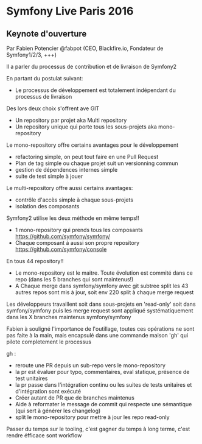 # Symfony Live Paris 2016

## Keynote d'ouverture
Par Fabien Potencier @fabpot (CEO, Blackfire.io, Fondateur de Symfony1/2/3, +++)

Il a parler du processus de contribution et de livraison de Symfony2

En partant du postulat suivant:
  * Le processus de développement est totalement indépendant du processus de livraison

Des lors deux choix s'offrent ave GIT
  * Un repository par projet aka Multi repository
  * Un repository unique qui porte tous les sous-projets aka mono-repository

Le mono-repository offre certains avantages pour le développement
  * refactoring simple, on peut tout faire en une Pull Request
  * Plan de tag simple ou chaque projet suit un versionning commun
  * gestion de dépendences internes simple
  * suite de test simple à jouer

Le multi-repository offre aussi certains avantages:
  * contrôle d'accès simple à chaque sous-projets
  * isolation des composants

Symfony2 utilise les deux méthode en même temps!!
  * 1 mono-repository qui prends tous les composants https://github.com/symfony/symfony/
  * Chaque composant à aussi son propre repository https://github.com/symfony/console

En tous 44 repository!!
  * Le mono-repository est le maitre. Toute évolution est commité dans ce repo (dans les 5 branches qui sont maintenus!)
  * A Chaque merge dans symfony/symfony avec git subtree split les 43 autres repos sont mis à jour, soit env 220 split à chaque merge request

Les développeurs travaillent soit dans sous-projets en 'read-only' soit dans symfony/symfony
puis les merge request sont appliqué systématiquement dans les X branches maintenus symfony/symfony

Fabien à souligné l'importance de l'outillage, toutes ces opérations ne sont pas faite à la main,
mais encapsulé dans une commande maison 'gh' qui pilote completement le processus

gh :
  * reroute une PR depuis un sub-repo vers le mono-repository
  * la pr est évaluer pour typo, commentaires, eval statique, présence de test unitaires
  * la pr passe dans l'intégration continu ou les suites de tests unitaires et d'intégration sont exécuté
  * Créer autant de PR que de branches maintenus
  * Aide à reformater le message de commit qui respecte une sémantique (qui sert à générer les changelog)
  * split le mono-repository pour mettre à jour les repo read-only

Passer du temps sur le tooling, c'est gagner du temps à long terme, c'est rendre éfficace sont workflow
